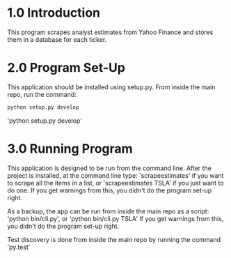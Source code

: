 
# 1.0 Introduction

This program scrapes analyst estimates from Yahoo Finance and stores them in
a database for each ticker.


# 2.0 Program Set-Up

This application should be installed using setup.py. From inside the main repo,
run the command:
```bash
python setup.py develop
```
'python setup.py develop'


# 3.0 Running Program

This application is designed to be run from the command line. After the
project is installed, at the command line type:
'scrapeestimates' if you want to scrape all the items in a list, or
'scrapeestimates TSLA' if you just want to do one.
If you get warnings from this, you didn't do the program set-up right.

As a backup, the app can be run from inside the main repo as a script:
'python bin/cli.py', or
'python bin/cli.py TSLA'
If you get warnings from this, you didn't do the program set-up right.

Test discovery is done from inside the main repo by running the command
'py.test'
